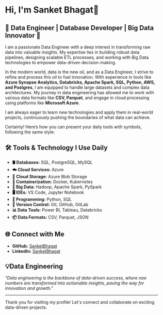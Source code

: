 # Hi, I'm Sanket Bhagat👋

## 🚀 Data Engineer | Database Developer | Big Data Innovator 🚀

I am a passionate Data Engineer with a deep interest in transforming raw data into valuable insights. My expertise lies in building robust data pipelines, designing scalable ETL processes, and working with Big Data technologies to empower data-driven decision-making.

In the modern world, data is the new oil, and as a Data Engineer, I strive to refine and process this oil to fuel innovation. With experience in tools like **Azure Synapse Analytics, Databricks, Apache Spark, SQL, Python, AWS, and Postgres**, I am equipped to handle large datasets and complex data architectures. My journey in data engineering has allowed me to work with various data formats like **CSV, Parquet**, and engage in cloud processing using platforms like **Microsoft Azure**.

I am always eager to learn new technologies and apply them in real-world projects, continuously pushing the boundaries of what data can achieve.

Certainly! Here’s how you can present your daily tools with symbols, following the same style:

## 🛠️ Tools & Technology I Use Daily

- **🛢️ Databases:** SQL, PostgreSQL, MySQL
- **☁️ Cloud Services:** Azure
- **💾 Cloud Storage:** Azure Blob Storage
- **🐳 Containerization:** Docker, Kubernetes
- **🐘 Big Data:** Hadoop, Apache Spark, PySpark
- **🖥️ IDEs:** VS Code, Jupyter Notebook
- **🐍 Programming:** Python, SQL
- **🔗 Version Control:** Git, GitHub, GitLab
- **📊 Data Tools:** Power BI, Tableau, Databricks
- **📦 Data Formats:** CSV, Parquet, JSON


## 🌐 Connect with Me

- **GitHub:** [SanketBhagat](https://github.com/[Sanketb04])
- **LinkedIn:** [SanketBhagat](https://www.linkedin.com/in/contactsanketbhagat)

## 💡Data Engineering

_"Data engineering is the backbone of data-driven success, where raw numbers are transformed into actionable insights, paving the way for innovation and growth."_

---

Thank you for visiting my profile! Let's connect and collaborate on exciting data-driven projects.
